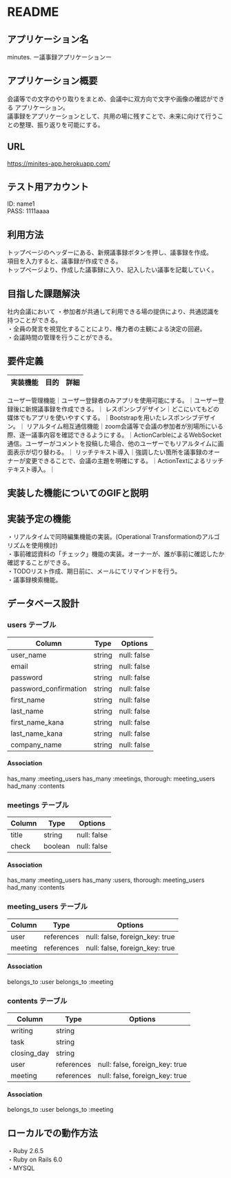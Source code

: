 # README

## アプリケーション名
minutes.
ー議事録アプリケーションー

## アプリケーション概要
会議等での文字のやり取りをまとめ、会議中に双方向で文字や画像の確認ができる
アプリケーション。  
議事録をアプリケーションとして、共用の場に残すことで、未来に向けて行うことの整理、振り返りを可能にする。

## URL
https://minites-app.herokuapp.com/

## テスト用アカウント
ID: name1  
PASS: 1111aaaa  

## 利用方法
トップページのヘッダーにある、新規議事録ボタンを押し、議事録を作成。  
項目を入力すると、議事録が作成できる。  
トップページより、作成した議事録に入り、記入したい議事を記載していく。  

## 目指した課題解決
社内会議において
・参加者が共通して利用できる場の提供により、共通認識を持つことができる。  
・全員の発言を視覚化することにより、権力者の主観による決定の回避。  
・会議時間の管理を行うことができる。

## 要件定義

|実装機能|目的|詳細|
|:---|:---|:---|
ユーザー管理機能｜ユーザー登録者のみアプリを使用可能にする。｜ユーザー登録後に新規議事録を作成できる。｜
レスポンシブデザイン｜どこにいてもどの媒体でもアプリを使いやすくする。｜Bootstrapを用いたレスポンシブデザイン。｜
リアルタイム相互通信機能｜zoom会議等で会議の参加者が別場所にいる際、逐一議事内容を確認できるようにする。｜ActionCarbleによるWebSocket通信。ユーザーがコメントを投稿した場合、他のユーザーでもリアルタイムに画面表示が切り替わる。｜
リッチテキスト導入｜強調したい箇所を議事録のオーナーが変更できることで、会議の主題を明確にする。｜ActionTextによるリッチテキスト導入。｜

## 実装した機能についてのGIFと説明


## 実装予定の機能
・リアルタイムで同時編集機能の実装。(Operational Transformationのアルゴリズムを使用検討)  
・事前確認資料の「チェック」機能の実装。オーナーが、誰が事前に確認したか確認することができる。  
・TODOリスト作成、期日前に、メールにてリマインドを行う。  
・議事録検索機能。


## データベース設計

### users テーブル

| Column                | Type   | Options     |
| --------------------  | ------ | ----------- |
| user_name             | string | null: false |
| email                 | string | null: false |
| password              | string | null: false |
| password_confirmation | string | null: false |
| first_name            | string | null: false |
| last_name             | string | null: false |
| first_name_kana       | string | null: false |
| last_name_kana        | string | null: false |
| company_name          | string | null: false |

#### Association
has_many :meeting_users
has_many :meetings, thorough: meeting_users
had_many :contents

 
### meetings テーブル

| Column  | Type    | Options     |
| ------- | ------- | ----------- |
| title   | string  | null: false |
| check   | boolean | null: false |

#### Association
has_many :meeting_users
has_many :users, thorough: meeting_users
had_many :contents


### meeting_users テーブル

| Column    | Type       | Options                        |
| --------- | ---------- | ------------------------------ |
| user      | references | null: false, foreign_key: true |
| meeting   | references | null: false, foreign_key: true |

#### Association
belongs_to :user
belongs_to :meeting


### contents テーブル

| Column      | Type       | Options                        |
| ----------- | ---------- | ------------------------------ |
| writing     | string     |                                |
| task        | string     |                                |
| closing_day | string     |                                |
| user        | references | null: false, foreign_key: true |
| meeting     | references | null: false, foreign_key: true |



#### Association
belongs_to :user
belongs_to :meeting

## ローカルでの動作方法
・Ruby 2.6.5  
・Ruby on Rails 6.0  
・MYSQL  
